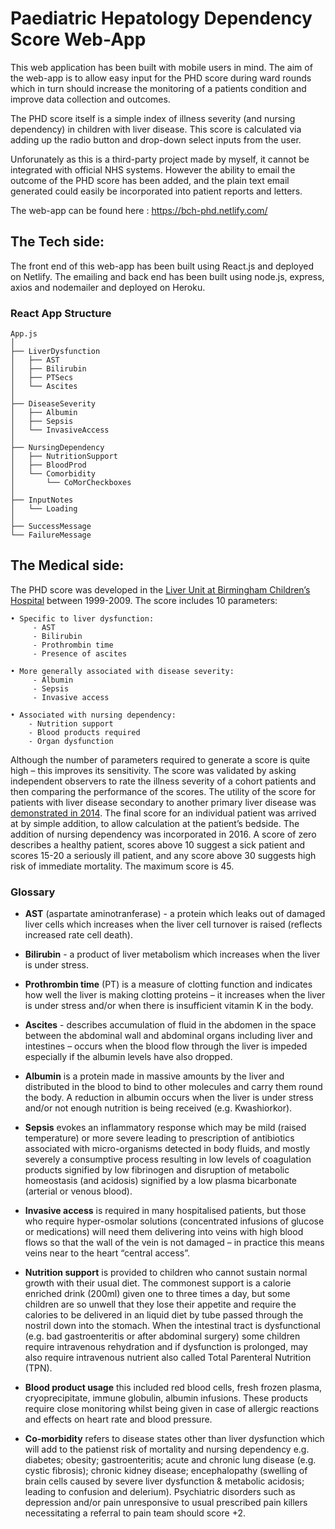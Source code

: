 # Paediatric Hepatology Dependency Score Web-App

This web application has been built with mobile users in mind. The aim of the web-app is to allow easy input for the PHD score during ward rounds which in turn should increase the monitoring of a patients condition and improve data collection and outcomes.

The PHD score itself is a simple index of illness severity (and nursing dependency) in children with liver disease. This score is calculated via adding up the radio button and drop-down select inputs from the user.

Unforunately as this is a third-party project made by myself, it cannot be integrated with official NHS systems. However the ability to email the outcome of the PHD score has been added, and the plain text email generated could easily be incorporated into patient reports and letters.

The web-app can be found here : https://bch-phd.netlify.com/

## The Tech side:

The front end of this web-app has been built using React.js and deployed on Netlify. The emailing and back end has been built using node.js, express, axios and nodemailer and deployed on Heroku.

### React App Structure

```raw
App.js
│
├── LiverDysfunction
│   ├── AST
│   ├── Bilirubin
│   ├── PTSecs
│   └── Ascites
│
├── DiseaseSeverity
│   ├── Albumin
│   ├── Sepsis
│   └── InvasiveAccess
│
├── NursingDependency
│   ├── NutritionSupport
│   ├── BloodProd
│   └── Comorbidity
│       └── CoMorCheckboxes
│
├── InputNotes
│   └── Loading
│
├── SuccessMessage
└── FailureMessage
```

## The Medical side:

The PHD score was developed in the [Liver Unit at Birmingham Children’s Hospital](https://cdn.journals.lww.com/jpgn/Fulltext/2007/01000/Paediatric_Hepatology_Dependency_Score__PHD.22.aspx) between 1999-2009. The score includes 10 parameters:

    • Specific to liver dysfunction:
         - AST
         - Bilirubin
         - Prothrombin time
         - Presence of ascites

    • More generally associated with disease severity:
         - Albumin
         - Sepsis
         - Invasive access

    • Associated with nursing dependency:
        - Nutrition support
        - Blood products required
        - Organ dysfunction

Although the number of parameters required to generate a score is quite high – this improves its sensitivity. The score was validated by asking independent observers to rate the illness severity of a cohort patients and then comparing the performance of the scores. The utility of the score for patients with liver disease secondary to another primary liver disease was [demonstrated in 2014](https://www.ncbi.nlm.nih.gov/pubmed/23856636). The final score for an individual patient was arrived at by simple addition, to allow calculation at the patient’s bedside. The addition of nursing dependency was incorporated in 2016. A score of zero describes a healthy patient, scores above 10 suggest a sick patient and scores 15-20 a seriously ill patient, and any score above 30 suggests high risk of immediate mortality. The maximum score is 45.

### Glossary

- **AST** (aspartate aminotranferase) - a protein which leaks out of damaged liver cells which increases when the liver cell turnover is raised (reflects increased rate cell death).

- **Bilirubin** - a product of liver metabolism which increases when the liver is under stress.

- **Prothrombin time** (PT) is a measure of clotting function and indicates how well the liver is making clotting proteins – it increases when the liver is under stress and/or when there is insufficient vitamin K in the body.

- **Ascites** - describes accumulation of fluid in the abdomen in the space between the abdominal wall and abdominal organs including liver and intestines – occurs when the blood flow through the liver is impeded especially if the albumin levels have also dropped.

- **Albumin** is a protein made in massive amounts by the liver and distributed in the blood to bind to other molecules and carry them round the body. A reduction in albumin occurs when the liver is under stress and/or not enough nutrition is being received (e.g. Kwashiorkor).

- **Sepsis** evokes an inflammatory response which may be mild (raised temperature) or more severe leading to prescription of antibiotics associated with micro-organisms detected in body fluids, and mostly severely a consumptive process resulting in low levels of coagulation products signified by low fibrinogen and disruption of metabolic homeostasis (and acidosis) signified by a low plasma bicarbonate (arterial or venous blood).

- **Invasive access** is required in many hospitalised patients, but those who require hyper-osmolar solutions (concentrated infusions of glucose or medications) will need them delivering into veins with high blood flows so that the wall of the vein is not damaged – in practice this means veins near to the heart “central access”.

- **Nutrition support** is provided to children who cannot sustain normal growth with their usual diet. The commonest support is a calorie enriched drink (200ml) given one to three times a day, but some children are so unwell that they lose their appetite and require the calories to be delivered in an liquid diet by tube passed through the nostril down into the stomach. When the intestinal tract is dysfunctional (e.g. bad gastroenteritis or after abdominal surgery) some children require intravenous rehydration and if dysfunction is prolonged, may also require intravenous nutrient also called Total Parenteral Nutrition (TPN).

- **Blood product usage** this included red blood cells, fresh frozen plasma, cryoprecipitate, immune globulin, albumin infusions. These products require close monitoring whilst being given in case of allergic reactions and effects on heart rate and blood pressure.

- **Co-morbidity** refers to disease states other than liver dysfunction which will add to the patienst risk of mortality and nursing dependency e.g. diabetes; obesity; gastroenteritis; acute and chronic lung disease (e.g. cystic fibrosis); chronic kidney disease; encephalopathy (swelling of brain cells caused by severe liver dysfunction & metabolic acidosis; leading to confusion and delerium). Psychiatric disorders such as depression and/or pain unresponsive to usual prescribed pain killers necessitating a referral to pain team should score +2.

